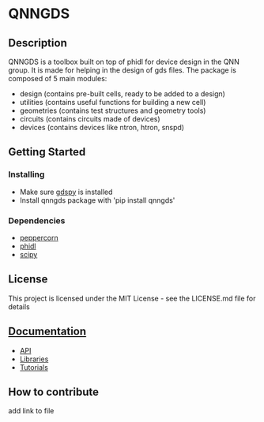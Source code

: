 # QNNGDS

## Description
QNNGDS is a toolbox built on top of phidl for device design in the QNN group.
It is made for helping in the design of gds files. The package is composed of 5 main modules:
- design (contains pre-built cells, ready to be added to a design)
- utilities (contains useful functions for building a new cell)
- geometries (contains test structures and geometry tools)
- circuits (contains circuits made of devices)
- devices (contains devices like ntron, htron, snspd)

## Getting Started
### Installing
- Make sure [gdspy](https://pypi.org/project/gdspy/) is installed
- Install qnngds package with 'pip install qnngds'

### Dependencies
- [peppercorn](https://pypi.org/project/peppercorn/)
- [phidl](https://pypi.org/project/phidl/)
- [scipy](https://pypi.org/project/scipy/)

## License
This project is licensed under the MIT License - see the LICENSE.md file for details

## [Documentation](https://qnngds.readthedocs.io/en/latest/)
- [API](https://qnngds.readthedocs.io/en/latest/api.html)
- [Libraries](https://qnngds.readthedocs.io/en/latest/libraries.html)
- [Tutorials](https://qnngds.readthedocs.io/en/latest/tutorials.html)

## How to contribute
add link to file
